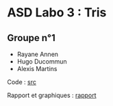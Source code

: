 # ASD Labo 3 : Tris

## Groupe n°1
- Rayane Annen
- Hugo Ducommun
- Alexis Martins

Code : [src](src)

Rapport et graphiques : [rapport](rapport)
